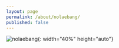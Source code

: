 ```yaml
---
layout: page
permalink: /about/nolaebang/
published: false
---
```

![nolaebang](../../assets/images/nolaebang.jpg){: width="40%" height="auto"}